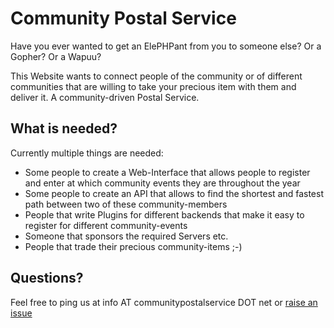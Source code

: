 # Community Postal Service


Have you ever wanted to get an ElePHPant from you to someone else? Or a Gopher? Or a Wapuu? 

This Website wants to connect people of the community or of different communities that are willing to take your precious item with them and deliver it. A community-driven Postal Service.

## What is needed?

Currently multiple things are needed:

* Some people to create a Web-Interface that allows people to register and enter at which community events they are throughout the year
* Some people to create an API that allows to find the shortest and fastest path between two of these community-members
* People that write Plugins for different backends that make it easy to register for different community-events
* Someone that sponsors the required Servers etc.
* People that trade their precious community-items ;-)

## Questions? 

Feel free to ping us at info AT communitypostalservice DOT net or [raise an issue](https://github.com/communitypostalservice/communitypostalservice.github.io/issues)

